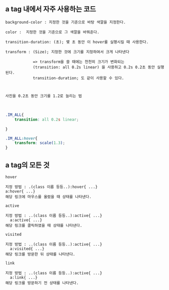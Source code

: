 ## a tag 내에서 자주 사용하는 코드 


    background-color : 지정한 것을 기준으로 바탕 색깔을 지정한다.
    
    color :  지정한 것을 기준으로 그 색깔을 바꿔준다.

    transition-duration: (초); 몇 초 동안 이 hover를 실행시킬 때 사용한다.

    transform : (Size); 지정한 것에 크기를 지정하여서 크게 나타낸다

                => transform을 쓸 때에는 천천히 크기가 변화되는 
                (transition: all 0.2s linear) 을 사용하고 0.2s 0.2초 동안 실행된다.
                transition-duration; 도 같이 사용할 수 있다.

#
    사진을 0.2초 동안 크기를 1.2로 늘리는 법
  <br>

```css
.IM_ALL{
    transition: all 0.2s linear;
   
}

.IM_ALL:hover{
    transform: scale(1.3);
}
```


## a tag의 모든 것

`hover`
    
    지정 방법 : .(class 이름 등등..):hover{ ...}
    a:hover{ ...}
    해당 링크에 마우스를 올렸을 때 상태를 나타낸다.

`active`

    지정 방법 : ..(class 이름 등등..):active{ ...}
      a:active{ ...}
    해당 링크를 클릭하였을 때 상태를 나타낸다.

`visited`

    지정 방법 : ..(class 이름 등등..):active{ ...}
      a:visited{ ...}
    해당 링크를 방문한 뒤 상태를 나타낸다.

`link`

    지정 방법 : ..(class 이름 등등..):active{ ...}
      a:link{ ...}
    해당 링크를 방문하기 전 상태를 나타낸다.



    

